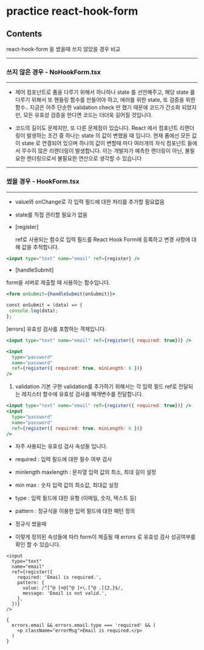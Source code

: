 # practice react-hook-form

## Contents

react-hook-form 을 썼을때 쓰지 않았을 경우 비교

---

### 쓰지 않은 경우 - NoHookForm.tsx

---

- 제어 컴포넌트로 폼을 다루기 위해서 하나하나 state 를 선언해주고, 해당 state 를 다루기 위해서 또 핸들링 함수를 만들어야 하고, 에러를 위한 state, 또 검증을 위한 함수.. 지금은 아주 단순한 validation check 만 했기 때문에 코드가 간소화 되었지만, 모든 유효성 검증을 한다면 코드는 더더욱 길어질 것입니다.

- 코드의 길이도 문제지만, 또 다른 문제점이 있습니다. React 에서 컴포넌트 리랜더링이 발생하는 조건 중 하나는 state 의 값이 변했을 때 입니다. 현재 폼에선 모든 값이 state 로 연결되어 있으며 하나의 값이 변할때 마다 여러개의 자식 컴포넌트 들에서 무수히 많은 리랜더링이 발생합니다. 이는 개발자가 예측한 랜더링이 아닌, 불필요한 랜더링으로서 불필요한 연산으로 생각할 수 있습니다

---

### 썼을 경우 - HookForm.tsx

---

- value와 onChange로 각 입력 필드에 대한 처리를 추가할 필요없음

- state를 직접 관리할 필요가 없음

* [register]

  ref로 사용되는 함수로 입력 필드를 React Hook Form에 등록하고 변경 사항에 대해 값을 추적합니다.

```jsx
<input type="text" name="email" ref={register} />
```

- [handleSubmit]

form을 서버로 제출할 때 사용하는 함수입니다.

```jsx
<form onSubmit={handleSubmit(onSubmit)}>

const onSubmit = (data) => {
 console.log(data);
};
```

[errors]
유효성 검사를 포함하는 객체입니다.

```jsx
<input type="text" name="email" ref={register({ required: true})} />

<input
  type="password"
  name="password"
  ref={register({ required: true, minLength: 6 })}
/>
```

1. validation 기본 구현
   validation를 추가하기 위해서는 각 입력 필드 ref로 전달되는 레지스터 함수에 유효성 검사를 매개변수를 전달합니다.

```jsx
<input type="text" name="email" ref={register({ required: true})} />
<input
  type="password"
  name="password"
  ref={register({ required: true, minLength: 6 })}
/>

```

- 자주 사용되는 유효성 검사 속성들 입니다.

* required : 입력 필드에 대한 필수 여부 검사

* minlength maxlength : 문자열 입력 값의 최소, 최대 길이 설정

* min max : 숫자 입력 값의 최소값, 최대값 설정

* type : 입력 필드에 대한 유형 (이메일, 숫자, 텍스트 등)

* pattern : 정규식을 이용한 입력 필드에 대한 패턴 정의

- 정규식 썼을때

- 이렇게 정의된 속성들에 따라 form이 제출될 때 errors 로 유효성 검사 성공여부를 확인 할 수 있습니다.

```
<input
  type="text"
  name="email"
  ref={register({
    required: 'Email is required.',
    pattern: {
      value: /^[^@ ]+@[^@ ]+\.[^@ .]{2,}$/,
      message: 'Email is not valid.',
    },
  })}
/>

{
  errors.email && errors.email.type === 'required' && (
    <p className="errorMsg">Email is required.</p>
  )
}
```
